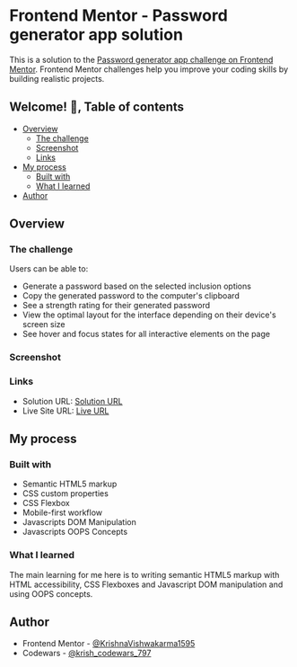 # Frontend Mentor - Password generator app solution

This is a solution to the [Password generator app challenge on Frontend Mentor](https://www.frontendmentor.io/challenges/password-generator-app-Mr8CLycqjh). Frontend Mentor challenges help you improve your coding skills by building realistic projects. 

## Welcome! 👋, Table of contents

- [Overview](#overview)
  - [The challenge](#the-challenge)
  - [Screenshot](#screenshot)
  - [Links](#links)
- [My process](#my-process)
  - [Built with](#built-with)
  - [What I learned](#what-i-learned)  
- [Author](#author)

## Overview

### The challenge

Users can be able to:

- Generate a password based on the selected inclusion options
- Copy the generated password to the computer's clipboard
- See a strength rating for their generated password
- View the optimal layout for the interface depending on their device's screen size
- See hover and focus states for all interactive elements on the page

### Screenshot

<!-- ![](./theme-light.png) -->

### Links

- Solution URL: [Solution URL](https://www.frontendmentor.io/solutions/responsive-theme-based-dictionary-web-app-using-bootstrap-and-js-oops-WZDs4P-3O6)
- Live Site URL: [Live URL](https://krishnavishwakarma1595.github.io/frontend-mentor/Intermediate/dictionary-web-app/)

## My process

### Built with

- Semantic HTML5 markup
- CSS custom properties
- CSS Flexbox
- Mobile-first workflow
- Javascripts DOM Manipulation
- Javascripts OOPS Concepts

### What I learned

The main learning for me here is to writing semantic HTML5 markup with HTML accessibility, CSS Flexboxes and Javascript DOM manipulation and using OOPS concepts.

## Author

- Frontend Mentor - [@KrishnaVishwakarma1595](https://www.frontendmentor.io/profile/KrishnaVishwakarma1595)
- Codewars - [@krish_codewars_797](https://www.codewars.com/users/krish_codewars_797)